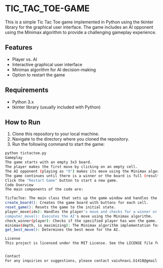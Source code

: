 # TIC_TAC_TOE-GAME

This is a simple Tic Tac Toe game implemented in Python using the tkinter library for the graphical user interface. The game includes an AI opponent using the Minimax algorithm to provide a challenging gameplay experience.

## Features

- Player vs. AI
- Interactive graphical user interface
- Minimax algorithm for AI decision-making
- Option to restart the game

## Requirements

- Python 3.x
- tkinter library (usually included with Python)

## How to Run

1. Clone this repository to your local machine.
2. Navigate to the directory where you cloned the repository.
3. Run the following command to start the game:

```sh
python tictactoe.py
Gameplay
The game starts with an empty 3x3 board.
The player makes the first move by clicking on an empty cell.
The AI opponent (playing as "O") makes its move using the Minimax algorithm.
The game continues until there is a winner or the board is full (resulting in a tie).
Click the "Restart Game" button to start a new game.
Code Overview
The main components of the code are:

TicTacToe: The main class that sets up the game window and handles the game logic.
create_board(): Creates the game board with buttons for each cell.
reset_game(): Resets the game to the initial state.
player_move(idx): Handles the player's move and checks for a winner or tie.
computer_move(): Executes the AI's move using the Minimax algorithm.
check_winner(player): Checks if the specified player has won the game.
minimax(depth, is_maximizing): The Minimax algorithm implementation for AI decision-making.
get_best_move(): Determines the best move for the AI.

License
This project is licensed under the MIT License. See the LICENSE file for details.


Contact
For any inquiries or suggestions, please contact vaishnavi.b1418@gmail.com.
